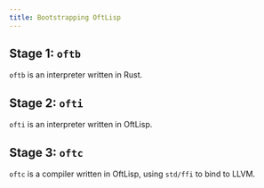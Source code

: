 ```yaml
---
title: Bootstrapping OftLisp
---
```


## Stage 1: `oftb`

`oftb` is an interpreter written in Rust.

## Stage 2: `ofti`

`ofti` is an interpreter written in OftLisp.

## Stage 3: `oftc`

`oftc` is a compiler written in OftLisp, using `std/ffi` to bind to LLVM.
